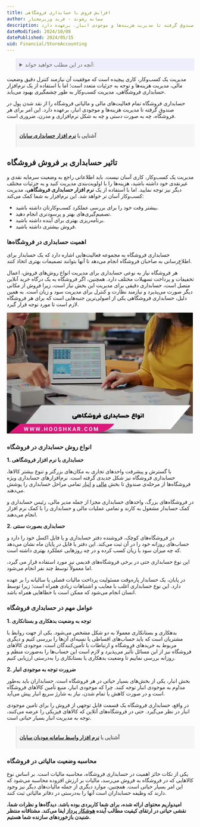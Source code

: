 ```yaml
---
title: افزایش فروش با حسابداری فروشگاهی
author: سمانه رشوند - فربد وزیرمختار
description: حسابداری فروشگاه تمام فعالیت‌های مالی و مالیاتی فروشگاه را از نقد شدن پول در صندوق گرفته تا مدیریت هزینه‌ها و موجودی انبار، برعهده دارد.
dateModified: 2024/10/08
datePublished: 2024/05/15
uid: Financial/StoreAccounting
---
```


<blockquote style="background-color:#eeeefc; padding:0.5rem">
<details>
   <summary>آنچه در این مطلب خواهید خواند:</summary>
  <ul>
    <li>تاثیر حسابداری بر فروش فروشگاه</li>
    <li>اهمیت حسابداری در فروشگاه‌ها</li>
    <li>انواع روش حسابداری در فروشگاه</li>
    <ul>
     <li>حسابداری با نرم افزار فروشگاهی</li>
     <li>حسابداری بصورت سنتی</li>
    </ul>
    <li>عوامل مهم در حسابداری فروشگاه</li>
    <li>محاسبه وضعیت مالیاتی در فروشگاه</li>
  </ul>
  </details>
</blockquote>

مدیریت یک کسب‌وکار، کاری پیچیده است که موفقیت آن نیازمند کنترل دقیق وضعیت مالی، مدیریت هزینه‌ها و توجه به جزئیات متعدد است؛ اما با استفاده از یک نرم‌افزار حسابداری فروشگاهی، مدیریت کسب‌وکار به طور چشمگیری بهبود می‌یابد.

حسابداری فروشگاه تمام فعالیت‌های مالی و مالیاتی فروشگاه را از نقد شدن پول در صندوق گرفته تا مدیریت هزینه‌ها و موجودی انبار، برعهده دارد. این امر برای هر فروشگاه، چه به صورت دستی و چه به شکل نرم‌افزاری و مدرن، ضروری است.

<blockquote style="background-color:#f5f5f5; padding:0.5rem">
<p><strong>آشنایی با <a href="https://www.hooshkar.com/Software/Sayan/Module/Accounting" target="_blank">نرم افزار حسابداری سایان</a></strong></p></blockquote>

## تاثیر حسابداری بر فروش فروشگاه

مدیریت یک کسب‌وکار، کاری آسان نیست. باید اطلاعاتی راجع به وضعیت سرمایه نقدی و غیرنقدی خود داشته باشید، هزینه‌ها را با اولویت‌بندی مدیریت کنید و به جزئیات مختلف دیگر نیز توجه نمایید. اما با استفاده از یک **نرم افزار حسابداری فروشگاهی**، مدیریت کسب‌وکار آسان تر خواهد شد. این نرم‌افزار به شما کمک می‌کند:

- بیشتر وقت خود را برای بررسی عملکرد کسب‌وکارتان داشته باشید.
- تصمیم‌گیری‌های بهتر و پرسودتری انجام دهید.
- برنامه‌ریزی بهتری برای آینده داشته باشید.
- فروش بیشتری داشته باشید.

### اهمیت حسابداری در فروشگاه‌ها

حسابداری فروشگاه به مجموعه فعالیت‌هایی اشاره دارد که یک حسابدار برای اطلاع‌رسانی به صاحبان فروشگاه انجام می‌دهد تا آنها بتوانند تصمیمات بهتری اتخاذ کنند.

هر فروشگاه نیاز به نوعی حسابداری برای مدیریت انواع روش‌های فروش، اعمال تخفیفات و پرداخت تسهیلات مختلف دارد. همچنین، اگر فروشگاه به یک درگاه خرید آنلاین متصل است، حسابداری دقیقی برای مدیریت این بخش نیاز است، زیرا فروش از مکانی دیگر صورت می‌پذیرد و نیازمند نظارت و کنترل برای مدیریت سود و زیان است. به همین دلیل، حسابداری فروشگاهی یکی از اصولی‌ترین جنبه‌هایی است که برای هر فروشگاه لازم است تا مورد توجه قرار گیرد.

![انواع حسابداری فروشگاهی](./Images/StoreAccounting.webp)

### انواع روش حسابداری در فروشگاه

**1.	حسابداری با نرم افزار فروشگاهی**

با گسترش و پیشرفت واحدهای تجاری به مکان‌های بزرگتر و تنوع بیشتر کالاها، حسابداری فروشگاه نیز شکل جدیدی گرفته است. نرم‌افزارهای حسابداری ویژه فروشگاه‌ها از مرحله‌ی صندوق تا بخش <a href="https://www.hooshkar.com/Software/Sayan" target="_blank">مالی</a> و <a href="https://www.hooshkar.com/Software/Sayan/Module/Inventory" target="_blank">انبار</a> تمامی مراحل حسابداری را پوشش می‌دهند.

در فروشگاه‌های بزرگ، واحدهای حسابداری مجزا از جمله مدیر مالی، رئیس حسابداری و کمک حسابدار مشغول به کارند و تمامی عملیات مالی و حسابداری را با کمک نرم افزار انجام می‌دهند.

**2.	حسابداری بصورت سنتی**

در فروشگاه‌های کوچک، فروشنده دفتر حسابداری و یا فایل اکسل خود را دارد و حساب‌های روزانه خود را در آن ثبت می‌کند. این دفتر یا فایل در پایان ماه نشان می‌دهد که چه میزان سود یا زیان کسب کرده و در چه روزهایی عملکرد بهتری داشته است. 

این نوع حسابداری حتی در برخی فروشگاه‌های قدیمی نیز مورد استفاده قرار می گیرد، اما معمولاً توسط چند نفر انجام می‌شود.

در پایان، یک حسابدار پاره‌وقت مسئولیت پرداخت مالیات فصلی یا سالیانه را بر عهده دارد. این نوع حسابداری اغلب با معایب و اشتباهات زیادی همراه است؛ زیرا توسط انسان انجام می‌شود که ممکن است با خطاهایی همراه باشد.

### عوامل مهم در حسابداری فروشگاه

**1. توجه به وضعیت بدهکاری و بستانکاری**

بدهکاری و بستانکاری معمولا به دو شکل مشخص می‌شود. یکی از جهت روابط با مشتریان است که باید حساب‌های اقساطی یا نسیه‌ای آن‌ها را بررسی کنیم و دیگری مربوط به خریدهای فروشگاه و ارتباطات با تأمین‌کنندگان است. موجودی کالاهای فروشگاه نیز از این مسائل تأثیر می‌پذیرد و لازم است این حساب‌ها را به‌صورت منظم و روزانه بررسی نماییم تا وضعیت بدهکاری یا بستانکاری را به‌درستی ارزیابی کنیم.

**2. ضرورت توجه به موجودی انبار**

بخش انبار، یکی از بخش‌های بسیار حیاتی در هر فروشگاه است. حسابداران باید به‌طور مداوم به موجودی انبار توجه کنند. چرا که موجودی انبار، منبع تأمین کالاهای فروشگاه است و در صورت کاهش یا تمام شدن، نیاز به شارژ سریع انبار پیش می‌آید. 

در واقع، حسابداری فروشگاه یک قسمت قابل توجهی از فروش را برای تامین موجودی انبار در نظر می‌گیرد. حتی در فروشگاه‌های آنلاین که کالاهای فیزیکی را عرضه می‌کنند، توجه به مدیریت انبار بسیار حیاتی است.

<blockquote style="background-color:#f5f5f5; padding:0.5rem">
<p><strong>آشنایی با <a href="https://www.hooshkar.com/Software/Sayan/Module/TpTaxGov" target="_blank">نرم افزار واسط سامانه مودیان سایان</a></strong></p></blockquote>

### محاسبه وضعیت مالیاتی در فروشگاه

یکی از نکات حائز اهمیت در حسابداری فروشگاه، محاسبه مالیات است. بر اساس نوع کالاهایی که در فروشگاه به فروش می‌رسد، مالیات بر ارزش افزوده محاسبه می‌شود که این امر بسیار حیاتی است. همچنین، موارد دیگری از جمله مالیات‌های دیگر نیز وجود دارند که وظیفه حسابداران است آنها را به‌درستی در دفاتر مالیاتی ثبت کنند.

**امیدواریم محتوای ارائه شده، برای شما کاربردی بوده باشد. دیدگاه‌ها و نظرات شما، نقشی حیاتی در ارتقای کیفیت مطالب آینده <a href="https://www.hooshkar.com" target="_blank">هوشکار پرداز</a> ایفا می‌کند. مشتاقانه منتظر شنیدن بازخوردهای سازنده شما هستیم.**